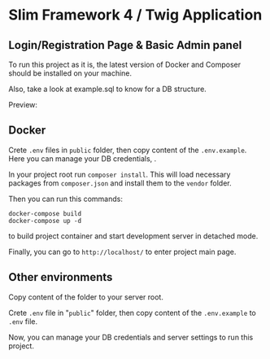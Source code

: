 # Slim Framework 4 / Twig Application


## Login/Registration Page & Basic Admin panel


To run this project as it is, the latest version of Docker and Composer should be installed on your machine.


Also, take a look at example.sql to know for a DB structure.


Preview: 


## Docker
Crete ```.env``` files in ```public``` folder, then copy content of the ```.env.example```. 
Here you can manage your DB credentials, .


In your project root run ```composer install```. This will load necessary packages from ```composer.json``` and install them to the ```vendor``` folder.


Then you can run this commands:
```
docker-compose build
docker-compose up -d
```
to build project container and start development server in detached mode.


Finally, you can go to ```http://localhost/``` to enter project main page.


## Other environments
Copy content of the folder to your server root.


Crete ```.env``` file in "```public```" folder, then copy content of the ```.env.example``` to ```.env``` file.


Now, you can manage your DB credentials and  server settings to run this project.

